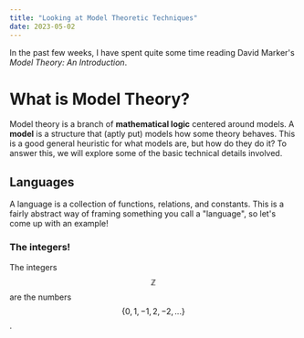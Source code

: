```yaml
---
title: "Looking at Model Theoretic Techniques"
date: 2023-05-02
---
```

In the past few weeks, I have spent quite some time reading David Marker's _Model Theory: An Introduction_.

# What is Model Theory?

Model theory is a branch of **mathematical logic** centered around models.
A **model** is a structure that (aptly put) models how some theory behaves.
This is a good general heuristic for what models are, but how do they do it?
To answer this, we will explore some of the basic technical details involved.

## Languages

A language is a collection of functions, relations, and constants. 
This is a fairly abstract way of framing something you call a "language", 
so let's come up with an example!

### The integers!

The integers $$ \mathbb{Z} $$ are the numbers $$ \{ 0, 1, -1, 2, -2,...\} $$.